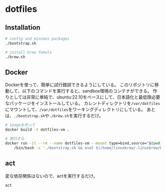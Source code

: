 # dotfiles

## Installation

```bash
# config and minimus packages
./bootstrap.sh

# install brew fomula
./brew.sh
```

## Docker

Dockerを使って、簡単に試行錯誤できるようにしている。
このリポジトリに移動して、以下のコマンドを実行すると、sandbox環境のコンテナができる。
作りとしては非常に単純で、ubuntu:22.10をベースにして、日本語化と最低限必要なパッケージをインストールしている。
カレントディレクトリを`/var/dotfiles`にマウントして、`/var/dotfiles`をワーキングディレクトリにしている。
あとは、`./bootstrap.sh`や`./brew.sh`を実行するだけ。

```sh
# imageを作って
docker build -t dotfiles-vm .

# 実行する
docker run -it --rm --name dotfiles-vm --mount type=bind,source="$(pwd)",target=/var/dotfiles -e CI=true dotfiles-vm \
    /bin/bash -c './bootstrap.sh && eval $(/home/linuxbrew/.linuxbrew/bin/brew shellenv) && ./brew.sh'
```

## act

変な依存関係はないので、actを実行するだけ。

```bash
act
```
